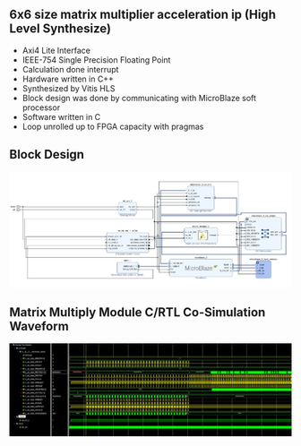 ## 6x6 size matrix multiplier acceleration ip (High Level Synthesize)

 - Axi4 Lite Interface
 - IEEE-754 Single Precision Floating Point
 - Calculation done interrupt
 - Hardware written in C++
 - Synthesized by Vitis HLS
 - Block design was done by communicating with MicroBlaze soft processor
 - Software written in C
 - Loop unrolled up to FPGA capacity with pragmas

## Block Design
![Screenshot](https://github.com/SafaKucukkomurler/matrix_multiply_hls/blob/master/block_design.JPG)

## Matrix Multiply Module C/RTL Co-Simulation Waveform
![Screenshot](https://github.com/SafaKucukkomurler/matrix_multiply_hls/blob/master/waveform.JPG)
